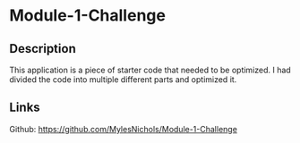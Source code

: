 # Module-1-Challenge

## Description
This application is a piece of starter code that needed to be optimized. I had divided the code into multiple different parts and optimized it.

## Links
Github: https://github.com/MylesNichols/Module-1-Challenge
